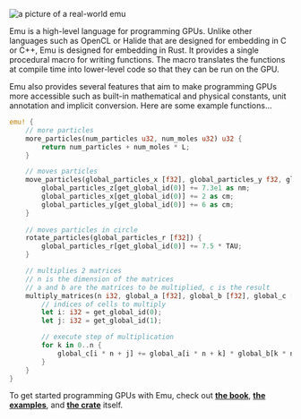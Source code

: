 <!--![a picture of a real-world emu](https://i.imgur.com/jraDjSK.jpg)-->
![a picture of a real-world emu](https://i.imgur.com/8CeUiar.jpg)

Emu is a high-level language for programming GPUs. Unlike other languages such as OpenCL or Halide that are designed for embedding in C or C++, Emu is designed for embedding in Rust. It provides a single procedural macro for writing functions. <!--(As of now, these functions get automatically translated to clean, compact OpenCL code at compile time and stored in the `EMU` global constant, which can then be run using any binding to OpenCL such as [`ocl`](https://github.com/cogciprocate/ocl) or [`rust-opencl`](https://github.com/luqmana/rust-opencl).--> The macro translates the functions at compile time into lower-level code so that they can be run on the GPU.

<!--As a high-level language for numerical computing, Emu is focused on providing useful features specifically for doing numerical (and scientific) computation such as built-in mathematical and physical constants, unit annotation and implicit conversion.--->
Emu also provides several features that aim to make programming GPUs more accessible such as built-in mathematical and physical constants, unit annotation and implicit conversion. Here are some example functions...
```rust
emu! {
	// more particles
	more_particles(num_particles u32, num_moles u32) u32 {
		return num_particles + num_moles * L;
	}

	// moves particles
	move_particles(global_particles_x [f32], global_particles_y f32, global_particles_z f32) {
		global_particles_z[get_global_id(0)] += 7.3e1 as nm;
		global_particles_x[get_global_id(0)] += 2 as cm;
		global_particles_y[get_global_id(0)] += 6 as cm;
	}
	
	// moves particles in circle
	rotate_particles(global_particles_r [f32]) {
		global_particles_r[get_global_id(0)] += 7.5 * TAU;
	}

	// multiplies 2 matrices
	// n is the dimension of the matrices
	// a and b are the matrices to be multiplied, c is the result
	multiply_matrices(n i32, global_a [f32], global_b [f32], global_c [f32]) {
		// indices of cells to multiply
		let i: i32 = get_global_id(0);
		let j: i32 = get_global_id(1);

		// execute step of multiplication
		for k in 0..n {
			global_c[i * n + j] += global_a[i * n + k] * global_b[k * n + j];
		}
	}
}
```
 To get started programming GPUs with Emu, check out [**the book**](https://github.com/calebwin/emu/tree/master/book), [**the examples**](https://github.com/calebwin/emu/tree/master/examples), and [**the crate**](https://crates.io/crates/em) itself.
